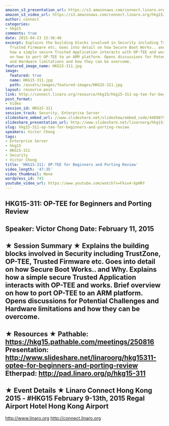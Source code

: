 ```yaml
---
amazon_s3_presentation_url: https://s3.amazonaws.com/connect.linaro.org/hkg15/Videos/02-11-Wednesday/HKG15-311.pdf
amazon_s3_video_url: https://s3.amazonaws.com/connect.linaro.org/hkg15/Videos/02-11-Wednesday/HKG15-311+OP-TEE+for+Beginners+and+Porting+Review.mp4
author: connect
categories:
- hkg15
comments: true
date: 2015-04-23 15:36:46
excerpt: Explains the building blocks involved in Security including TrustZone, OP-TEE,
  Trusted Firmware etc. Goes into detail on how Secure Boot Works.. and Why. Explains
  how a simple secure Trusted Application interacts with OP-TEE and works. Brief overview
  on how to port OP-TEE to an ARM platform. Opens discussions for Potential Challenges
  and Hardware limitations and how they can be overcome.
featured_image_name: HKG15-311.jpg
image:
  featured: true
  name: HKG15-311.jpg
  path: /assets/images/featured-images/HKG15-311.jpg
layout: resource-post
link: http://connect.linaro.org/resource/hkg15/hkg15-311-op-tee-for-beginners-and-porting-review/
post_format:
- Video
session_id: HKG15-311
session_track: Security, Enterprise Server
slideshare_embed_url: //www.slideshare.net/slideshow/embed_code/44898792
slideshare_presentation_url: http://www.slideshare.net/linaroorg/hkg15311-optee-for-beginners-and-porting-review
slug: hkg15-311-op-tee-for-beginners-and-porting-review
speakers: Victor Chong
tags:
- Enterprise Server
- hkg15
- HKG15-311
- Security
- Victor Chong
title: 'HKG15-311: OP-TEE for Beginners and Porting Review'
video_length: '47:35'
video_thumbnail: None
wordpress_id: 743
youtube_video_url: https://www.youtube.com/watch?v=Fksx4-bpHRY
---
```


HKG15-311: OP-TEE for Beginners and Porting Review 
--------------------------------------------------- 
Speaker: Victor Chong 
Date: February 11, 2015 
--------------------------------------------------- 
★ Session Summary ★ 
Explains the building blocks involved in Security including TrustZone, OP-TEE, Trusted Firmware etc. Goes into detail on how Secure Boot Works.. and Why. Explains how a simple secure Trusted Application interacts with OP-TEE and works. Brief overview on how to port OP-TEE to an ARM platform. Opens discussions for Potential Challenges and Hardware limitations and how they can be overcome. 
-------------------------------------------------- 
★ Resources ★ 
Pathable: https://hkg15.pathable.com/meetings/250816 
Presentation:  http://www.slideshare.net/linaroorg/hkg15311-optee-for-beginners-and-porting-review 
Etherpad: http://pad.linaro.org/p/hkg15-311 
--------------------------------------------------- 
★ Event Details ★ 
Linaro Connect Hong Kong 2015 - #HKG15 
February 9-13th, 2015 
Regal Airport Hotel Hong Kong Airport 
--------------------------------------------------- 
http://www.linaro.org 
http://connect.linaro.org